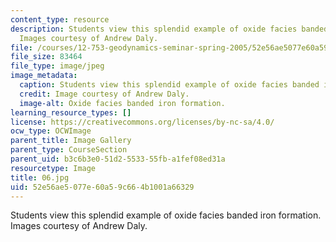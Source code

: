 ```yaml
---
content_type: resource
description: Students view this splendid example of oxide facies banded iron formation.
  Images courtesy of Andrew Daly.
file: /courses/12-753-geodynamics-seminar-spring-2005/52e56ae5077e60a59c664b1001a66329_06.jpg
file_size: 83464
file_type: image/jpeg
image_metadata:
  caption: Students view this splendid example of oxide facies banded iron formation.
  credit: Image courtesy of Andrew Daly.
  image-alt: Oxide facies banded iron formation.
learning_resource_types: []
license: https://creativecommons.org/licenses/by-nc-sa/4.0/
ocw_type: OCWImage
parent_title: Image Gallery
parent_type: CourseSection
parent_uid: b3c6b3e0-51d2-5533-55fb-a1fef08ed31a
resourcetype: Image
title: 06.jpg
uid: 52e56ae5-077e-60a5-9c66-4b1001a66329
---
```

Students view this splendid example of oxide facies banded iron formation. Images courtesy of Andrew Daly.